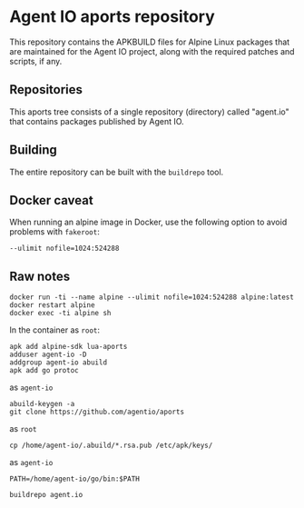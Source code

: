 # Agent IO aports repository

This repository contains the APKBUILD files for Alpine Linux packages that are maintained for the Agent IO project, along with the required patches and scripts, if any.

## Repositories

This aports tree consists of a single repository (directory) called "agent.io" that contains packages published by Agent IO.

## Building

The entire repository can be built with the `buildrepo` tool.

## Docker caveat

When running an alpine image in Docker, use the following option to avoid problems with `fakeroot`:

```
--ulimit nofile=1024:524288
```

## Raw notes

```
docker run -ti --name alpine --ulimit nofile=1024:524288 alpine:latest
docker restart alpine
docker exec -ti alpine sh
```

In the container as `root`:
```
apk add alpine-sdk lua-aports
adduser agent-io -D
addgroup agent-io abuild
apk add go protoc
```

as `agent-io`
```
abuild-keygen -a
git clone https://github.com/agentio/aports
```

as `root`
```
cp /home/agent-io/.abuild/*.rsa.pub /etc/apk/keys/
```

as `agent-io`
```
PATH=/home/agent-io/go/bin:$PATH

buildrepo agent.io
```
